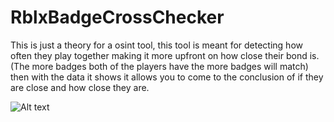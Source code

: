 # RblxBadgeCrossChecker
This is just a theory for a osint tool, this tool is meant for detecting how often they play together making it more upfront on how close their bond is. (The more badges both of the players have the more badges will match) then with the data it shows it allows you to come to the conclusion of if they are close and how close they are.


![Alt text](https://github.com/user-attachments/assets/b875f4d6-6a0d-4a0c-99c2-435058a1138e)
